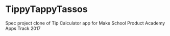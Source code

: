 # TippyTappyTassos
Spec project clone of Tip Calculator app for Make School Product Academy Apps Track 2017
